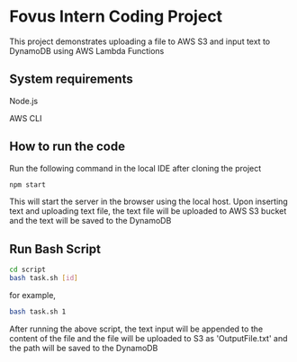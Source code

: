 # Fovus Intern Coding Project

This project demonstrates uploading a file to AWS S3 and input text to DynamoDB using AWS Lambda Functions

## System requirements

Node.js

AWS CLI

## How to run the code
Run the following command in the local IDE after cloning the project
```bash
npm start
```
This will start the server in the browser using the local host. Upon inserting text and uploading text file, the text file will be uploaded to AWS S3 bucket and the text will be saved to the DynamoDB

## Run Bash Script

```bash
cd script
bash task.sh [id]
```

for example,
```bash
bash task.sh 1
```
After running the above script, the text input will be appended to the content of the file and the file will be uploaded to S3 as 'OutputFile.txt' and the path will be saved to the DynamoDB

